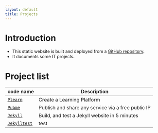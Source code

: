 ```yaml
---
layout: default
title: Projects
---
```


[//]: #(Reference)
[prj_plearn]: ./list/plearn/README
[prj_pubme]:  ./list/pubme/README
[prj_jekyll]: ./list/jekyll/README
[prj_source]: https://github.com/abelgacem/project
[prj_test]:   index


# Introduction
- This static website is built and deployed from a [GitHub repository][prj_source].
- It documents some IT projects.




# Project list

|code name|Description|
|-|-|
|[`Plearn`][prj_plearn]|Create a Learning Platform|
|[`Pubme`][prj_pubme]|Publish and share any service via a free public IP|
|[`Jekyll`][prj_jekyll]|Build, and test a Jekyll website in 5 minutes|
|[`Jekylltest`][prj_test]|test|

<br>

